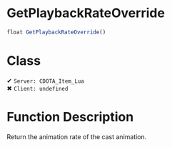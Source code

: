 # GetPlaybackRateOverride
```js
float GetPlaybackRateOverride()
```
# Class
✔ `Server: CDOTA_Item_Lua`  
✖ `Client: undefined`  

# Function Description
Return the animation rate of the cast animation.
